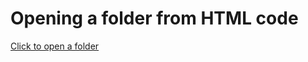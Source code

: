 <html>
<head>
    <title>Sample Code</title>
</head>
 <body>
    <h1>Opening a folder from HTML code</h1>
    <a href="./2.json">Click to open a folder</a>
</body>
</html>
